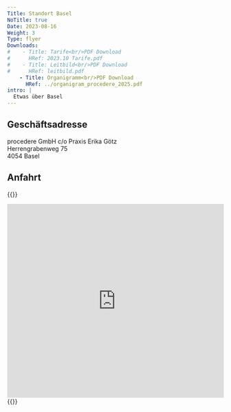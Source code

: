 ```yaml
---
Title: Standort Basel
NoTitle: true
Date: 2023-08-16
Weight: 3
Type: flyer
Downloads:
#    - Title: Tarife<br/>PDF Download
#      HRef: 2023.10 Tarife.pdf
#    - Title: Leitbild<br/>PDF Download
#      HRef: leitbild.pdf
    - Title: Organigramm<br/>PDF Download
      HRef: ../organigram_procedere_2025.pdf
intro: |
  Etwas über Basel
---
```


## Geschäftsadresse

procedere GmbH c/o Praxis Erika Götz\
Herrengrabenweg 75\
4054 Basel

## Anfahrt


{{<rawhtml>}}
<!-- <div class="wl-sidebyside"> -->
<iframe src="https://www.google.com/maps/embed/v1/place?q=place_id:ChIJN_9iiv24kUcRszoqmJcKUXA&key=AIzaSyCs9k-4Nf2l5eBl_CcYqBjqfPAOBi_4ApQ" width="100%"
height="450" style="border:0;" allowfullscreen="" loading="lazy" referrerpolicy="no-referrer-when-downgrade"></iframe>
<!-- {{<markdown>}}
![Bürohaus](img/haus.jpg?w=800&f=webp&c=ui-image)
{{</markdown>}} -->
{{</rawhtml>}}
